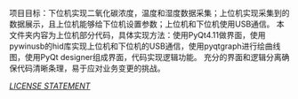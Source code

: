 项目目标：下位机实现二氧化碳浓度，温度和湿度数据采集；上位机实现采集到的数据展示，且上位机能够给下位机设置参数；上位机和下位机使用USB通信。
本文件夹内容为上位机部分代码，具体实现方法：使用PyQt4.11做界面，使用pywinusb的hid库实现上位机和下位机的USB通信，使用pyqtgraph进行绘曲线图，使用PyQt designer组成界面，代码实现逻辑功能。
充分的界面和逻辑分离确保代码清晰条理，易于应对业务变更的挑战。

*[LICENSE STATEMENT](license.md)*
